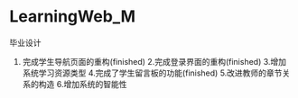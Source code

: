 # LearningWeb_M
毕业设计
1. 完成学生导航页面的重构(finished)
2.完成登录界面的重构(finished)
3.增加系统学习资源类型
4.完成了学生留言板的功能(finished)
5.改进教师的章节关系的构造
6.增加系统的智能性
